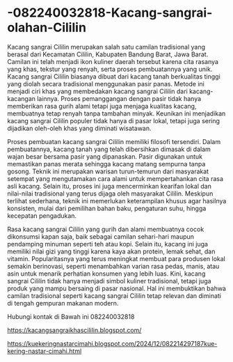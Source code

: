 # -082240032818-Kacang-sangrai-olahan-Cililin
Kacang sangrai Cililin merupakan salah satu camilan tradisional yang berasal dari Kecamatan Cililin, Kabupaten Bandung Barat, Jawa Barat. Camilan ini telah menjadi ikon kuliner daerah tersebut karena cita rasanya yang khas, tekstur yang renyah, serta proses pembuatannya yang unik. Kacang sangrai Cililin biasanya dibuat dari kacang tanah berkualitas tinggi yang diolah secara tradisional menggunakan pasir panas. Metode ini menjadi ciri khas yang membedakan kacang sangrai Cililin dari kacang-kacangan lainnya. Proses pemanggangan dengan pasir tidak hanya memberikan rasa gurih alami tetapi juga menjaga kualitas kacang, membuatnya tetap renyah tanpa tambahan minyak. Keunikan ini menjadikan kacang sangrai Cililin populer tidak hanya di pasar lokal, tetapi juga sering dijadikan oleh-oleh khas yang diminati wisatawan.

Proses pembuatan kacang sangrai Cililin memiliki filosofi tersendiri. Dalam pembuatannya, kacang tanah yang telah dibersihkan dimasak di dalam wajan besar bersama pasir yang dipanaskan. Pasir digunakan untuk memastikan panas merata sehingga kacang matang sempurna tanpa gosong. Teknik ini merupakan warisan turun-temurun dari masyarakat setempat yang mengutamakan cara alami untuk mempertahankan cita rasa asli kacang. Selain itu, proses ini juga mencerminkan kearifan lokal dan nilai-nilai tradisional yang terus dijaga oleh masyarakat Cililin. Meskipun terlihat sederhana, teknik ini memerlukan keterampilan khusus agar hasilnya konsisten, mulai dari pemilihan bahan baku, pengaturan suhu, hingga kecepatan pengadukan.

Rasa kacang sangrai Cililin yang gurih dan alami membuatnya cocok dikonsumsi kapan saja, baik sebagai camilan sehari-hari maupun pendamping minuman seperti teh atau kopi. Selain itu, kacang ini juga memiliki nilai gizi yang tinggi karena kaya akan protein, lemak sehat, dan vitamin. Popularitasnya yang terus meningkat membuat para produsen lokal semakin berinovasi, seperti menambahkan varian rasa pedas, manis, atau asin untuk menarik perhatian konsumen yang lebih luas. Kini, kacang sangrai Cililin tidak hanya menjadi simbol kuliner tradisional, tetapi juga produk yang mampu bersaing di pasar nasional. Hal ini membuktikan bahwa camilan tradisional seperti kacang sangrai Cililin tetap relevan dan diminati di tengah gempuran makanan modern.

Hubungi kontak di Bawah ini
082240032818


https://kacangsangraikhascililin.blogspot.com/

https://kuekeringnastarcimahi.blogspot.com/2024/12/082214297187kue-kering-nastar-cimahi.html

